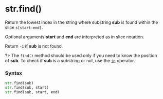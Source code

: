 # str.find()

Return the lowest index in the string where substring **sub** is found within the slice `s[start:end]`.

Optional arguments **start** and **end** are interpreted as in slice notation.

Return `-1` if **sub** is not found.

?> The `find()` method should be used only if you need to know the position of **sub**. To check if **sub** is a substring or not, use the [`in`](/operators/in.md) operator.

### Syntax

```python
str.find(sub)
str.find(sub, start)
str.find(sub, start, end)
```
